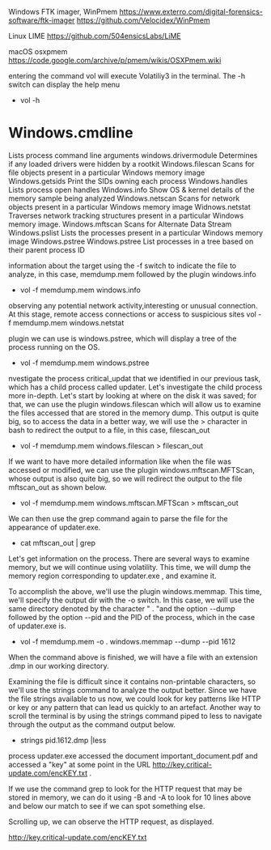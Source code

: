 
Windows     FTK imager, WinPmem 
            https://www.exterro.com/digital-forensics-software/ftk-imager
            https://github.com/Velocidex/WinPmem

Linux       LIME
            https://github.com/504ensicsLabs/LiME

macOS       osxpmem
            https://code.google.com/archive/p/pmem/wikis/OSXPmem.wiki





entering the command vol will execute Volatiliy3 in the terminal. The -h switch can display the help menu
- vol -h


# Windows.cmdline
Lists process command line arguments
windows.drivermodule
Determines if any loaded drivers were hidden by a rootkit
Windows.filescan
Scans for file objects present in a particular Windows memory image
Windows.getsids
Print the SIDs owning each process
Windows.handles
Lists process open handles
Windows.info
Show OS & kernel details of the memory sample being analyzed
Windows.netscan	Scans for network objects present in a particular Windows memory image
Widnows.netstat	Traverses network tracking structures present in a particular Windows memory image.
Windows.mftscan
Scans for Alternate Data Stream
Windows.pslist
Lists the processes present in a particular Windows memory image
Windows.pstree
Windows.pstree
List processes in a tree based on their parent process ID

information about the target using the -f switch to indicate the file to analyze,
 in this case, memdump.mem followed by the plugin windows.info
- vol -f memdump.mem windows.info


 observing any potential network activity,interesting or unusual connection. At this stage, remote access connections or access to suspicious sites 
 vol -f memdump.mem windows.netstat

 plugin we can use is windows.pstree, which will display a tree of the process running on the OS.
- vol -f memdump.mem windows.pstree

nvestigate the process critical_updat  that we identified in our previous task, which has a child process called updater. Let's investigate the child process more in-depth. Let's start by looking at where on the disk it was saved; for that, we can use the plugin windows.filescan which will allow us to examine the files accessed that are stored in the memory dump. This output is quite big, so to access the data in a better way, we will use the > character in bash to redirect the output to a file, in this case, filescan_out
- vol -f memdump.mem windows.filescan > filescan_out


If we want to have more detailed information like when the file was accessed or modified, we can use the plugin windows.mftscan.MFTScan, whose output is also quite big, so we will redirect the output to the file mftscan_out as shown below.

- vol -f memdump.mem windows.mftscan.MFTScan > mftscan_out

We can then use the grep command again to parse the file for the appearance of updater.exe.

- cat mftscan_out | grep <target PID>

Let's get information on the process. There are several ways to examine memory, but we will continue using volatility. This time, we will dump the memory region corresponding to updater.exe , and examine it.

 To accomplish the above, we'll use the plugin windows.memmap. This time, we'll specify the output dir with the -o switch. In this case, we will use the same directory denoted by the character " . "and the option --dump followed by the option --pid and the PID of the process, which in the case of updater.exe is.

- vol -f memdump.mem -o . windows.memmap --dump --pid 1612

When the command above is finished, we will have a file with an extension .dmp in our working directory.

Examining the file is difficult since it contains non-printable characters, so we'll use the strings command to analyze the output better. Since we have the file strings available to us now, we could look for key patterns like HTTP or key or any pattern that can lead us quickly to an artefact. Another way to scroll the terminal is by using the strings command piped to less to navigate through the output as the command output below.

- strings pid.1612.dmp |less

 process updater.exe accessed the document important_document.pdf and accessed a "key" at some point in the URL http://key.critical-update.com/encKEY.txt .

If we use the command grep to look for the HTTP request that may be stored in memory, we can do it using -B and -A to look for 10 lines above and below our match to see if we can spot something else.


Scrolling up, we can observe the HTTP request, as displayed.

http://key.critical-update.com/encKEY.txt


